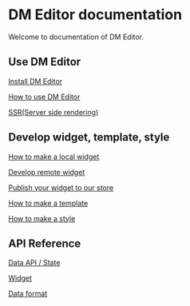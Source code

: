# DM Editor documentation

Welcome to documentation of DM Editor.


Use DM Editor
-------
[Install DM Editor](./)

[How to use DM Editor](./)

[SSR(Server side rendering)](./)

Develop widget, template, style
-------
[How to make a local widget](./tutorial/how-to-make-widget.md)

[Develop remote widget](./)

[Publish your widget to our store](./)

[How to make a template](./)

[How to make a style](./)


API Reference
--------

[Data API / State](./reference/state.md)

[Widget](./reference/widget.md)

[Data format](./)
